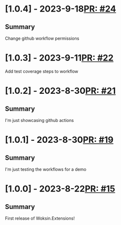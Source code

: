 # [1.0.4] - 2023-9-18[PR: #24](https://github.com/woksin-org/Woksin.Extensions/pull/24)
## Summary

Change github workflow permissions


# [1.0.3] - 2023-9-11[PR: #22](https://github.com/woksin-org/Woksin.Extensions/pull/22)
Add test coverage steps to workflow


# [1.0.2] - 2023-8-30[PR: #21](https://github.com/woksin-org/Woksin.Extensions/pull/21)
## Summary

I'm just showcasing github actions


# [1.0.1] - 2023-8-30[PR: #19](https://github.com/woksin-org/Woksin.Extensions/pull/19)
## Summary

I'm just testing the workflows for a demo


# [1.0.0] - 2023-8-22[PR: #15](https://github.com/woksin-org/Woksin.Extensions/pull/15)
## Summary

First release of Woksin.Extensions!


